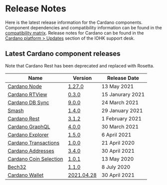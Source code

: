 # Release Notes

Here is the latest release information for the Cardano components.
Component dependencies and compatibility information can be found in the [compatibility matrix](https://docs.cardano.org/en/latest/release-information/comp-matrix.html).
Release notes for Cardano can be found in the [Cardano platform > Updates](https://iohk.zendesk.com/hc/en-us/sections/360002160134-Updates) section of the IOHK support desk.

## Latest Cardano component releases

Note that Cardano Rest has been deprecated and replaced with Rosetta.

Name | Version | Release Date
-|-|-
[Cardano Node](https://github.com/input-output-hk/cardano-node) | [1.27.0](https://github.com/input-output-hk/cardano-node/releases/tag/1.27.0) | 13 May 2021
[Cardano RTView](https://github.com/input-output-hk/cardano-rt-view) | [0.3.0](https://github.com/input-output-hk/cardano-rt-view/releases/tag/0.3.0) | 15 Janurary 2021
[Cardano DB Sync](https://github.com/input-output-hk/cardano-db-sync/releases) | [9.0.0](https://github.com/input-output-hk/cardano-db-sync/releases/tag/9.0.0) | 24 March 2021
[Smash](https://github.com/input-output-hk/smash) | [1.4.0](https://github.com/input-output-hk/smash/releases/tag/v1.4.0) | 29 January 2021
[Cardano Rest](https://github.com/input-output-hk/cardano-rest) | [3.1.2](https://github.com/input-output-hk/cardano-rest/releases/tag/3.1.2) | 1 February 2021
[Cardano GraphQL](https://github.com/input-output-hk/cardano-graphql) | [4.0.0](https://github.com/input-output-hk/cardano-graphql/releases/tag/4.0.0) | 30 March 2021
[Cardano Explorer](https://github.com/input-output-hk/cardano-explorer-app) | [1.5.0](https://github.com/input-output-hk/cardano-explorer-app/releases/tag/1.5.0) | 6 April 2021
[Cardano Transactions](https://github.com/input-output-hk/cardano-transactions) | [1.0.0](https://github.com/input-output-hk/cardano-transactions/releases/tag/1.0.0) | 21 April 2020
[Cardano Addresses](https://github.com/input-output-hk/cardano-addresses) | [3.4.0](https://github.com/input-output-hk/cardano-addresses/releases/tag/3.4.0) | 30 April 2021
[Cardano Coin Selection](https://github.com/input-output-hk/cardano-coin-selection) | [1.0.1](https://github.com/input-output-hk/cardano-coin-selection/releases/tag/v1.0.1) | 13 May 2020
[Bech32](https://github.com/input-output-hk/bech32) | [1.1.0](https://github.com/input-output-hk/bech32/releases/tag/v1.1.0) | 8 July 2020
[Cardano Wallet](https://github.com/input-output-hk/cardano-wallet) | [2021.04.28](https://github.com/input-output-hk/cardano-wallet/releases/tag/v2021-04-28) | 30 April 2021


